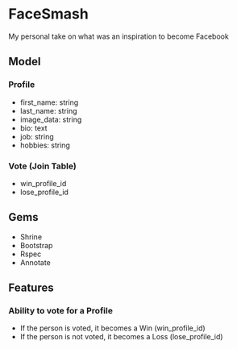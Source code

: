 # FaceSmash
My personal take on what was an inspiration to become Facebook

## Model
### Profile
- first_name: string
- last_name: string
- image_data: string
- bio: text
- job: string
- hobbies: string


### Vote (Join Table)
- win_profile_id
- lose_profile_id


## Gems
- Shrine
- Bootstrap
- Rspec
- Annotate


## Features
### Ability to vote for a Profile
- If the person is voted, it becomes a Win (win_profile_id)
- If the person is not voted, it becomes a Loss (lose_profile_id)
